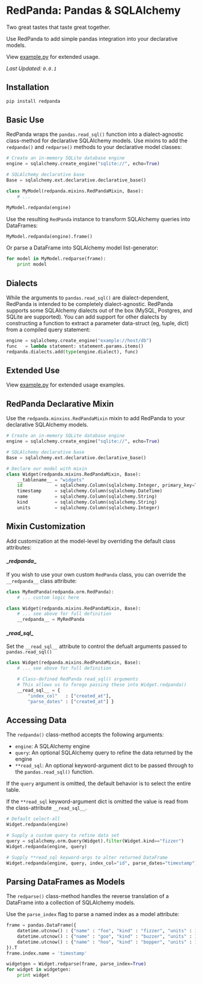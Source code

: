 # RedPanda: Pandas & SQLAlchemy

Two great tastes that taste great together.

Use RedPanda to add simple pandas integration into your declarative models.

View [example.py](./example.py) for extended usage.

*Last Updated: `0.0.1`*


## Installation

```bash
pip install redpanda
```


## Basic Use

RedPanda wraps the `pandas.read_sql()` function into a dialect-agnostic class-method for declarative SQLAlchemy models. Use mixins to add the `redpanda()` and `redparse()` methods to your declarative model classes:

```python
# Create an in-memory SQLite database engine
engine = sqlalchemy.create_engine("sqlite://", echo=True)

# SQLAlchemy declarative base
Base = sqlalchemy.ext.declarative.declarative_base()

class MyModel(redpanda.mixins.RedPandaMixin, Base):
    # ...

MyModel.redpanda(engine)
```

Use the resulting `RedPanda` instance to transform SQLAlchemy queries into DataFrames:

```python
MyModel.redpanda(engine).frame()
```

Or parse a DataFrame into SQLAlchemy model list-generator:

```python
for model in MyModel.redparse(frame):
    print model
```


## Dialects

While the arguments to `pandas.read_sql()` are dialect-dependent, RedPanda is intended to be completely dialect-agnostic. RedPanda supports some SQLAlchemy dialects out of the box (MySQL, Postgres, and SQLite are supported). You can add support for other dialects by constructing a function to extract a parameter data-struct (eg, tuple, dict) from a compiled query statement:

```python
engine = sqlalchemy.create_engine("example://host/db")
func   = lambda statement: statement.params.items()
redpanda.dialects.add(type(engine.dialect), func)
```


## Extended Use

View [example.py](./example.py) for extended usage examples.


## RedPanda Declarative Mixin

Use the `redpanda.minxins.RedPandaMixin` mixin to add RedPanda to your declarative SQLAlchemy models.

```python
# Create an in-memory SQLite database engine
engine = sqlalchemy.create_engine("sqlite://", echo=True)

# SQLAlchemy declarative base
Base = sqlalchemy.ext.declarative.declarative_base()

# Declare our model with mixin
class Widget(redpanda.mixins.RedPandaMixin, Base):
    __tablename__ = "widgets"
    id            = sqlalchemy.Column(sqlalchemy.Integer, primary_key=True)
    timestamp     = sqlalchemy.Column(sqlalchemy.DateTime)
    name          = sqlalchemy.Column(sqlalchemy.String)
    kind          = sqlalchemy.Column(sqlalchemy.String)
    units         = sqlalchemy.Column(sqlalchemy.Integer)
```

## Mixin Customization

Add customization at the model-level by overriding the default class attributes:


#### \__redpanda__

If you wish to use your own custom `RedPanda` class, you can override the `__redpanda__` class attribute:

```python
class MyRedPanda(redpanda.orm.RedPanda):
    # ... custom logic here

class Widget(redpanda.mixins.RedPandaMixin, Base):
    # ... see above for full definition
    __redpanda__ = MyRedPanda
```


#### \__read_sql__

Set the `__read_sql__` attribute to control the defualt arguments passed to `pandas.read_sql()`

```python
class Widget(redpanda.mixins.RedPandaMixin, Base):
    # ... see above for full definition

    # Class-defined RedPanda read_sql() arguments
    # This allows us to forego passing these into Widget.redpanda()
    __read_sql__ = {
        "index_col"   : ["created_at"],
        "parse_dates" : ["created_at"] }
```


## Accessing Data

The `redpanda()` class-method accepts the following arguments:
* `engine`: A SQLAlchemy engine
* `query`: An optional SQLAlchemy query to refine the data returned by the engine
* `**read_sql`: An optional keyword-argument dict to be passed through to the `pandas.read_sql()` function. 

If the `query` argument is omitted, the default behavior is to select the entire table.

If the `**read_sql` keyword-argument dict is omitted the value is read from the class-attribute `__read_sql__`.

```python
# Default select-all
Widget.redpanda(engine)

# Supply a custom query to refine data set
query = sqlalchemy.orm.Query(Widget).filter(Widget.kind=="fizzer")
Widget.redpanda(engine, query)

# Supply **read_sql keyword-args to alter returned DataFrame
Widget.redpanda(engine, query, index_col="id", parse_dates="timestamp")
```


## Parsing DataFrames as Models

The `redparse()` class-method handles the reverse translation of a DataFrame into a collection of SQLAlchemy models.

Use the `parse_index` flag to parse a named index as a model attribute:

```python
frame = pandas.DataFrame({
    datetime.utcnow() : {"name" : "foo", "kind" : "fizzer", "units" : 10 },
    datetime.utcnow() : {"name" : "goo", "kind" : "buzzer", "units" : 11 },
    datetime.utcnow() : {"name" : "hoo", "kind" : "bopper", "units" : 12 }
}).T
frame.index.name = 'timestamp'

widgetgen = Widget.redparse(frame, parse_index=True)
for widget in widgetgen:
    print widget
```
